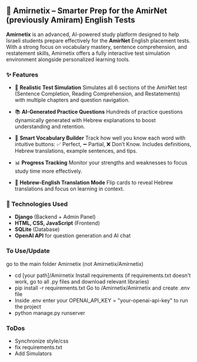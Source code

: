 ## 📘 Amirnetix – Smarter Prep for the AmirNet (previously Amiram) English Tests

**Amirnetix** is an advanced, AI-powered study platform designed to help Israeli students prepare effectively for the **AmirNet** English placement tests. With a strong focus on vocabulary mastery, sentence comprehension, and restatement skills, Amirnetix offers a fully interactive test simulation environment alongside personalized learning tools.

### ✨ Features

* 🎯 **Realistic Test Simulation**
  Simulates all 6 sections of the AmirNet test (Sentence Completion, Reading Comprehension, and Restatements) with multiple chapters and question navigation.

* 📚 **AI-Generated Practice Questions**
  Hundreds of practice questions dynamically generated with Hebrew explanations to boost understanding and retention.

* 🧠 **Smart Vocabulary Builder**
  Track how well you know each word with intuitive buttons: ✅ Perfect, ➖ Partial, ❌ Don’t Know. Includes definitions, Hebrew translations, example sentences, and tips.

* 📊 **Progress Tracking**
  Monitor your strengths and weaknesses to focus study time more effectively.

* 📝 **Hebrew-English Translation Mode**
  Flip cards to reveal Hebrew translations and focus on learning in context.

### 🚀 Technologies Used

* **Django** (Backend + Admin Panel)
* **HTML, CSS, JavaScript** (Frontend)
* **SQLite** (Database)
* **OpenAI API** for question generation and AI chat

### To Use/Update
go to the main folder Amirnetix (not Amirnetix/Amirnetix)
* cd [your path]/Amirnetix
Install requirements (if requirements.txt doesn't work, go to all .py files and download relevant libraries)
* pip install -r requirements.txt
Go to /Amirnetix/Amirnetix and create .env file
* Inside .env enter your OPENAI_API_KEY = "your-openai-api-key"
to run the project
* python manage.py runserver


### ToDos

* Synchronize style/css
* fix requirements.txt
* Add Simulators